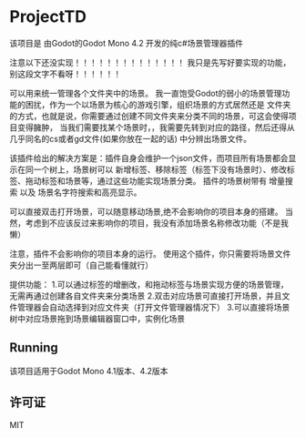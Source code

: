 # ProjectTD

该项目是 由Godot的Godot Mono 4.2 开发的纯c#场景管理器插件

注意以下还没实现！！！！！！！！！！！！！！
我只是先写好要实现的功能，别这段文字不看呀！！！！！！





















可以用来统一管理各个文件夹中的场景。
我一直饱受Godot的弱小的场景管理功能的困扰，作为一个以场景为核心的游戏引擎，组织场景的方式居然还是
文件夹的方式，也就是说，你需要通过创建不同文件夹来分类不同的场景，可这会使得项目变得臃肿，
当我们需要找某个场景时，，我需要先转到对应的路径，然后还得从几乎同名的cs或者gd文件(如果你放在一起的话)
中分辨出场景文件。

该插件给出的解决方案是：插件自身会维护一个json文件，而项目所有场景都会显示在同一个树上，场景树可以
新增标签、移除标签（标签下没有场景时）、修改标签、拖动标签和场景等，通过这些功能实现场景分类。
插件的场景树带有 增量搜索 以及 场景名字符搜索和高亮显示。

可以直接双击打开场景，可以随意移动场景,绝不会影响你的项目本身的搭建。
当然，考虑到不应该反过来影响你的项目，我没有添加场景名称修改功能（不是我懒）

注意，插件不会影响你的项目本身的运行。
使用这个插件，你只需要将场景文件夹分出一至两层即可（自己能看懂就行）

提供功能：
1.可以通过标签的增删改，和拖动标签与场景实现方便的场景管理，
无需再通过创建各自文件夹来分类场景
2.双击对应场景可直接打开场景，并且文件管理器会自动选择到对应文件夹（打开文件管理器情况下）
3.可以直接将场景树中对应场景拖到场景编辑器窗口中，实例化场景

## Running

该项目适用于Godot Mono 4.1版本、4.2版本

## 


## 许可证

MIT
